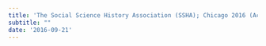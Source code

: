```yaml
---
title: 'The Social Science History Association (SSHA); Chicago 2016 (Accepted, did not attend) - “The Politics of Knowledge Production”'
subtitle: ""
date: '2016-09-21'
---
```

